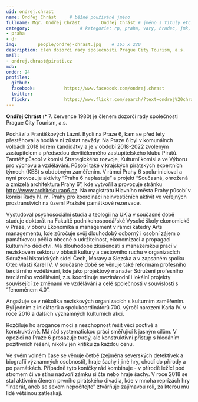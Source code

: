 ```yaml
---
uid: ondrej.chrast
name: Ondřej Chrást  	# běžně používáné jméno
fullname: Mgr. Ondřej Chrást 		Ondřej Chrást # jméno s tituly etc.
category:                 	# kategorie: rp, praha, vary, hradec, jmk, senat
- praha
- dr
img: 		people/ondrej-chrast.jpg    # 165 x 220
description: člen dozorčí rady společnosti Prague City Tourism, a.s.           	        			# kratký popis, max 160 znaků
mail:
- ondrej.chrast@pirati.cz
mob:			  
orddr: 24
profiles:
  github:                 
  facebook: 		  https://www.facebook.com/ondrej.chrast
  twitter: 		  
  flickr:     		  https://www.flickr.com/search/?text=ondrej%20chrast
---
```


**Ondřej Chrást** (* 7. července 1980) je členem dozorčí rady společnosti Prague City Tourism, a.s.

Pochází z Františkových Lázní. Bydlí na Praze 6, kam se před lety přestěhoval a hodlá v ní zůstat navždy. Na Praze 6 byl v komunálnch volbách 2018 lídrem kandidátky a je v období 2018-2022 zvoleným zastupitelem a předsedou devítičlenného zastupitelského klubu Pirátů. Tamtéž působí v komisi Strategického rozvoje, Kulturní komisi a ve Výboru pro výchovu a vzdělávání. Působí také v krajských pirátských expertních týmech (KES) s obdobným zaměřením. V rámci Prahy 6 spolu-inicioval a nyní provozuje aktivity “Praha 6 neplastuje” a projekt “Současná, ohrožená a zmizelá architektura Prahy 6”, kde vytvořil a provozuje stránku http://www.architekturap6.cz. Na magistrátu Hlavního města Prahy působí v komisi Rady hl. m. Prahy pro koordinaci neinvestičních aktivit ve veřejných prostranstvích na území Pražské památkové rezervace.

Vystudoval psychosociální studia a teologii na UK a v současné době studuje doktorát na Fakultě podnikohospodářské Vysoké školy ekonomické v Praze, v oboru Ekonomika a management v rámci katedry Arts managementu, kde zúročuje svůj dlouhodobý odborný i osobní zájem o památkovou péči a obecně o udržitelnost, ekonomizaci a propagaci kulturního dědictví. Má dlouhodobé zkušenosti s manažerskou prací v neziskovém sektoru v oblasti kultury a cestovního ruchu v organizacích Sdružení historických sídel Čech, Moravy a Slezska a v zapsaném spolku Otec vlasti Karel IV. V současné době se věnuje také reformám profesního terciárního vzdělávání, kde jako projektový manažer Sdružení profesního terciárního vzdělávání, z.s. koordinuje mezinárodní i lokální projekty související ze změnami ve vzdělávání a celé společnosti v souvislosti s “fenoménem 4.0”.

Angažuje se v několika neziskových organizacích s kulturním zaměřením. Byl jedním z iniciátorů a spolukoordinátorů 700. výročí narození Karla IV. v roce 2016 a dalších významných kulturních akcí.

Rozčiluje ho arogance moci a neschopnost řešit věci poctivě a konstruktivně. Má rád systematickou práci směřující k jasným cílům. V opozici na Praze 6 prosazuje tvrdý, ale konstruktivní přístup s hledáním pozitivních řešení, nikoliv jen kritiku za každou cenu.

Ve svém volném čase se věnuje četbě (zejména severských detektivek a biografií významných osobností), hraje šachy i jiné hry, chodí do přírody a po památkách. Případně tyto koníčky rád kombinuje - v přírodě ležící pod stromem či ve stínu nádvoří zámku si čte nebo hraje šachy. V roce 2018 se stal aktivním členem prvního pirátského divadla, kde v mnoha reprízách hry “Inzerát, aneb se sexem nepočítejte” ztvárňuje zajímavou roli, za kterou mu lidé většinou zatleskají.
